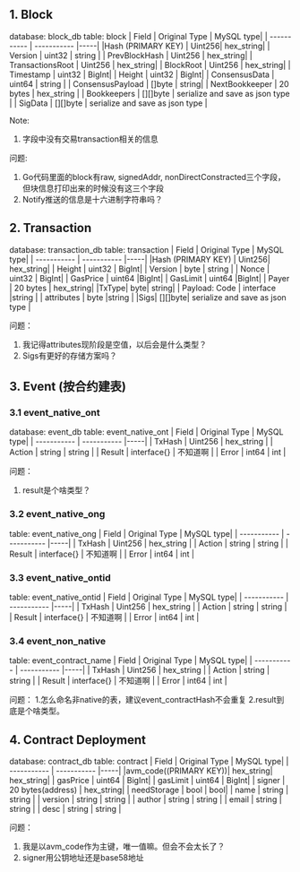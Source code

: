 ## 1. Block
database: block_db
table: block
| Field | Original Type  | MySQL type|
| ----------- | ----------- |-----|
|Hash (PRIMARY KEY) | Uint256| hex_string|
| Version |  uint32   | string |
|   PrevBlockHash   |   Uint256     | hex_string|
|   TransactionsRoot   |  Uint256      | hex_string|
|  BlockRoot    |    Uint256    | hex_string|
|  Timestamp    |   uint32     | BigInt|
|   Height   |   uint32     | BigInt|
|   ConsensusData   |    uint64    | string |
|   ConsensusPayload   |    []byte     | string|
|   NextBookkeeper   |    20 bytes    | hex_string |
|   Bookkeepers   |   [][]byte    | serialize and save as json type |
|   SigData  |    [][]byte  | serialize and save as json type |

Note: 
1. 字段中没有交易transaction相关的信息

问题:
1. Go代码里面的block有raw, signedAddr, nonDirectConstracted三个字段，但块信息打印出来的时候没有这三个字段
2. Notify推送的信息是十六进制字符串吗？

## 2. Transaction
database: transaction_db
table: transaction
| Field | Original Type  | MySQL type|
| ----------- | ----------- |-----|
|Hash (PRIMARY KEY) | Uint256| hex_string|
|   Height   |   uint32     | BigInt|
|     Version       |        byte        | string |
|      Nonce      |       uint32         | BigInt|
|     GasPrice       |        uint64        |BigInt|
|    GasLimit        |     uint64           |BigInt|
|     Payer        |     20 bytes           | hex_string|
|TxType| byte| string|
|    Payload: Code       |   interface   |string          |
|     attributes       |   byte  |string           |
|Sigs| [][]byte| serialize and save as json type |

问题：
1. 我记得attributes现阶段是空值，以后会是什么类型？
2. Sigs有更好的存储方案吗？

## 3. Event (按合约建表)
### 3.1 event_native_ont
database: event_db
table: event_native_ont
| Field | Original Type  | MySQL type|
| ----------- | ----------- |-----|
|  TxHash |  Uint256  |  hex_string |
| Action    |   string   |   string      |
|  Result    |  interface{}    |   不知道啊      |
|  Error   |    int64  |   int  |

问题：
1. result是个啥类型？

### 3.2 event_native_ong
table: event_native_ong
| Field | Original Type  | MySQL type|
| ----------- | ----------- |-----|
|  TxHash |  Uint256  |  hex_string |
| Action    |   string   |   string      |
|  Result    |  interface{}    |   不知道啊      |
|  Error   |    int64  |   int  |

### 3.3 event_native_ontid
table: event_native_ontid
| Field | Original Type  | MySQL type|
| ----------- | ----------- |-----|
|  TxHash |  Uint256  |  hex_string |
| Action    |   string   |   string      |
|  Result    |  interface{}    |   不知道啊      |
|  Error   |    int64  |   int  |

### 3.4 event_non_native

table: event_contract_name
| Field | Original Type  | MySQL type|
| ----------- | ----------- |-----|
|  TxHash |  Uint256  |  hex_string |
| Action    |   string   |   string      |
|  Result    |  interface{}    |   不知道啊      |
|  Error   |    int64  |   int  |

问题：
1.怎么命名非native的表，建议event_contractHash不会重复
2.result到底是个啥类型。

## 4. Contract Deployment
database: contract_db
table: contract
| Field | Original Type  | MySQL type|
| ----------- | ----------- |-----|
|avm_code((PRIMARY KEY))| hex_string| hex_string|
|  gasPrice     |   uint64     | BigInt|
|   gasLimit    |   uint64     | BigInt|
|  signer     |    20 bytes(address)  | hex_string|
|   needStorage    |   bool   | bool|
|  name     |   string    | string    |
|  version     |   string     | string    |
|  author     |   string     | string    |
|   email    |   string     | string    |
|   desc    |   string     | string    |

问题：
1. 我是以avm_code作为主键，唯一值嘛。但会不会太长了？
2. signer用公钥地址还是base58地址
